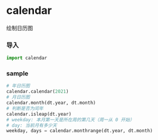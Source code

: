 # calendar
绘制日历图

### 导入
```python
import calendar
```

### sample
```python
# 年日历图
calendar.calendar(2021)
# 月日历图
calendar.month(dt.year, dt.month)
# 判断是否为闰年
calendar.isleap(dt.year)
# weekday: 本月第一天是所在周的第几天（周一从 0 开始）
# day: 当前月有多少天
weekday, days = calendar.monthrange(dt.year, dt.month)
```




















